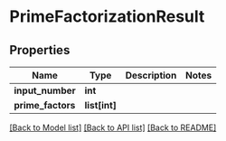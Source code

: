 # PrimeFactorizationResult

## Properties
Name | Type | Description | Notes
------------ | ------------- | ------------- | -------------
**input_number** | **int** |  | 
**prime_factors** | **list[int]** |  | 

[[Back to Model list]](../README.md#documentation-for-models) [[Back to API list]](../README.md#documentation-for-api-endpoints) [[Back to README]](../README.md)

